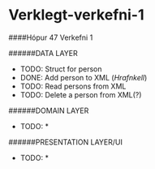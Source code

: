 # Verklegt-verkefni-1
####Hópur 47
Verkefni 1


######DATA LAYER
- TODO: Struct for person
- DONE: Add person to XML (*Hrafnkell*)
- TODO: Read persons from XML
- TODO: Delete a person from XML(?)

######DOMAIN LAYER
- TODO: *

######PRESENTATION LAYER/UI
- TODO: *
